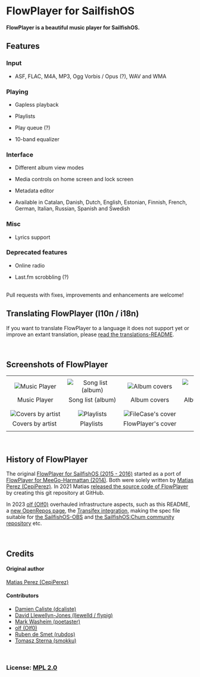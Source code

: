 # FlowPlayer for SailfishOS

**FlowPlayer is a beautiful music player for SailfishOS.**
<br />
## Features
### Input
- ASF, FLAC, M4A, MP3, Ogg Vorbis / Opus (?), WAV and WMA
### Playing
- Gapless playback

- Playlists

- Play queue (?)

- 10-band equalizer

### Interface
- Different album view modes

- Media controls on home screen and lock screen

- Metadata editor

- Available in Catalan, Danish, Dutch, English, Estonian, Finnish, French, German, Italian, Russian, Spanish and Swedish
### Misc
- Lyrics support

### Deprecated features
- Online radio

- Last.fm scrobbling (?)

<br />
Pull requests with fixes, improvements and enhancements are welcome!

<br />

## Translating FlowPlayer (l10n / i18n)

If you want to translate FlowPlayer to a language it does not support yet or improve an extant translation, please [read the translations-README](./translations#readme).

<br />

## Screenshots of FlowPlayer

|       |       |       |       |
| :---: | :---: | :---: | :---: |
|       |       |       |       |
| ![Music Player](./.xdata/screenshots/screenshot-20150711134510.jpg?raw=true) | ![Song list (album)](./.xdata/screenshots/screenshot-20150711134427.jpg?raw=true) | ![Album covers](./.xdata/screenshots/screenshot-20150711134124.jpg?raw=true) | ![Albums by artist](./.xdata/screenshots/screenshot-20150711134236.jpg?raw=true) |
| Music Player | Song list (album) | Album covers | Albums by artist |
|       |       |       |       |
|       |       |       |       |
| ![Covers by artist](./.xdata/screenshots/screenshot-20150711134206.jpg?raw=true) | ![Playlists](./.xdata/screenshots/screenshot-20150711134443.jpg?raw=true) | ![FileCase's cover](./.xdata/screenshots/screenshot-20150711134615.jpg?raw=true) | ![Lyrics](./.xdata/screenshots/screenshot-20150701221204.jpg?raw=true)
| &nbsp;&nbsp;Covers&nbsp;by&nbsp;artist&nbsp;&nbsp;&nbsp; | &nbsp;&nbsp;&nbsp;&nbsp;&nbsp;&nbsp;&nbsp;&nbsp;Playlists&nbsp;&nbsp;&nbsp;&nbsp;&nbsp;&nbsp;&nbsp;&nbsp;&nbsp; | FlowPlayer's&nbsp;cover | &nbsp;&nbsp;&nbsp;&nbsp;&nbsp;&nbsp;&nbsp;&nbsp;&nbsp;&nbsp;Lyrics&nbsp;&nbsp;&nbsp;&nbsp;&nbsp;&nbsp;&nbsp;&nbsp;&nbsp;&nbsp; |
|       |       |       |       |
<br />

## History of FlowPlayer

The original [FlowPlayer for SailfishOS (2015 - 2016)](https://openrepos.net/content/cepiperez/flowplayer-0#content) started as a port of [FlowPlayer for MeeGo-Harmattan (2014)](https://openrepos.net/content/cepiperez/flowplayer#content).  Both were solely written by [Matias Perez (CepiPerez)](https://github.com/CepiPerez).  In 2021 Matias [released the source code of FlowPlayer](https://github.com/sailfishos-applications/flowplayer/commits/master?after=c4f36e1cb3a80b7c7b220a379c9bdaca3a300113+49) by creating this git repository at GitHub.

In 2023 [olf (Olf0)](https://github.com/Olf0) overhauled infrastructure aspects, such as this README, a [new OpenRepos page](https://openrepos.net/content/olf/flowplayer#content), the [Transifex integration](https://github.com/sailfishos-applications/flowplayer/pull/7), making the spec file suitable for [the SailfishOS-OBS](https://build.sailfishos.org/) and [the SailfishOS:Chum community repository](https://github.com/sailfishos-chum/main/blob/main/Metadata.md) etc.

<br />

## Credits
#### Original author
[Matias Perez (CepiPerez)](https://github.com/CepiPerez)
#### Contributors
- [Damien Caliste (dcaliste)](https://github.com/dcaliste)
- [David Llewellyn-Jones (llewelld / flypig)](https://github.com/llewelld)
- [Mark Washeim (poetaster)](https://github.com/poetaster)
- [olf (Olf0)](https://github.com/Olf0)
- [Ruben de Smet (rubdos)](https://github.com/rubdos)
- [Tomasz Sterna (smokku)](https://github.com/smokku)
<br />

### License: [MPL 2.0](https://spdx.org/licenses/MPL-2.0-no-copyleft-exception.html)
